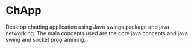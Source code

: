 # ChApp
Desktop chatting application using Java swings package and java networking. The main concepts used are the core java concepts and java swing and socket programming.
